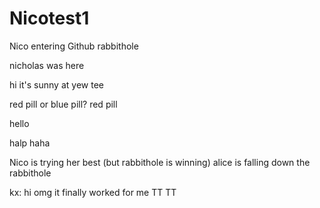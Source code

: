 # Nicotest1
Nico entering Github rabbithole
<the end>

nicholas was here

hi it's sunny at yew tee

red pill or blue pill? red pill

hello

halp haha

Nico is trying her best (but rabbithole is winning) 
alice is falling down the rabbithole

kx: hi
omg it finally worked for me TT TT
